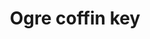 ---
layout: item
title: Ogre coffin key
item-id: 4850
datatable: true
id: 4850
name: "Ogre coffin key"
members: true
lowalch: 40
highalch: 60
examine: "A key which opens coffins!."
monsters:
  - id: 866
    name: "Zogre"
    members: true
    combat_level: 44
    wiki_url: "https://oldschool.runescape.wiki/w/Zogre"
    drops:
      - quantity: "1"
        rarity: 1
    image: "https://oldschool.runescape.wiki/images/thumb/5/5b/Zogre_%281%29.png/150px-Zogre_%281%29.png?328bf"
  - id: 872
    name: "Skogre"
    members: true
    combat_level: 44
    wiki_url: "https://oldschool.runescape.wiki/w/Skogre"
    drops:
      - quantity: "1"
        rarity: 1
    image: "https://oldschool.runescape.wiki/images/thumb/e/e9/Skogre.png/130px-Skogre.png?69480"
  - id: 6611
    name: "Vet'ion"
    members: true
    combat_level: 454
    wiki_url: "https://oldschool.runescape.wiki/w/Vet'ion#Normal"
    drops:
      - quantity: "10"
        rarity: 0.0390625
    image: "https://oldschool.runescape.wiki/images/thumb/7/7f/Vet%27ion.png/260px-Vet%27ion.png?4cb16"
  - id: 6612
    name: "Vet'ion Reborn"
    members: true
    combat_level: 454
    wiki_url: "https://oldschool.runescape.wiki/w/Vet'ion#Reborn"
    drops:
      - quantity: "10"
        rarity: 0.0390625
    image: "https://oldschool.runescape.wiki/images/thumb/7/7f/Vet%27ion.png/260px-Vet%27ion.png?4cb16"
---